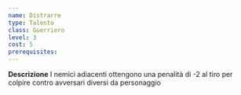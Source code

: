 ```yaml
---
name: Distrarre
type: Talento
class: Guerriero
level: 3
cost: 5
prerequisites: 
---
```


**Descrizione**
I nemici adiacenti ottengono una penalità di -2 al tiro per colpire contro
avversari diversi da personaggio